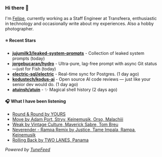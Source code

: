 ### Hi there 👋

I'm [Felipe](https://felipevm.com), currently working as a Staff Engineer at Transfeera, enthusiastic in technology and occasionally write about my experiences. Also a hobby photographer.

#### ⭐ Recent Stars
- **[jujumilk3/leaked-system-prompts](https://github.com/jujumilk3/leaked-system-prompts)** - Collection of leaked system prompts (today)
- **[jorgebucaran/hydro](https://github.com/jorgebucaran/hydro)** - Ultra-pure, lag-free prompt with async Git status—just for Fish (today)
- **[electric-sql/electric](https://github.com/electric-sql/electric)** - Real-time sync for Postgres. (1 day ago)
- **[kodustech/kodus-ai](https://github.com/kodustech/kodus-ai)** - Open source AI code reviews — just like your senior dev would do. (1 day ago)
- **[atuinsh/atuin](https://github.com/atuinsh/atuin)** - ✨ Magical shell history (2 days ago)

#### 🎧 What I have been listening
- [Round &amp; Round by YOURS](https://open.spotify.com/track/6jJXJ4nuoutCD3hWfeaMfT)
- [Move by Adam Port, Stryv, Keinemusik, Orso, Malachiii](https://open.spotify.com/track/1BJJbSX6muJVF2AK7uH1x4)
- [Weak by Vintage Culture, Maverick Sabre, Tom Breu](https://open.spotify.com/track/62gzfhHi2supfHWfi6iHbA)
- [Neverender - Rampa Remix by Justice, Tame Impala, Rampa, Keinemusik](https://open.spotify.com/track/5EtJ3keh0umOlQ0kHXvNIS)
- [Rolling Back by TWO LANES, Panama](https://open.spotify.com/track/335EcT0oI5889ZgM0q413d)

_Powered by [TuneFeed](https://tunefeed.app?ref=github.com)_
